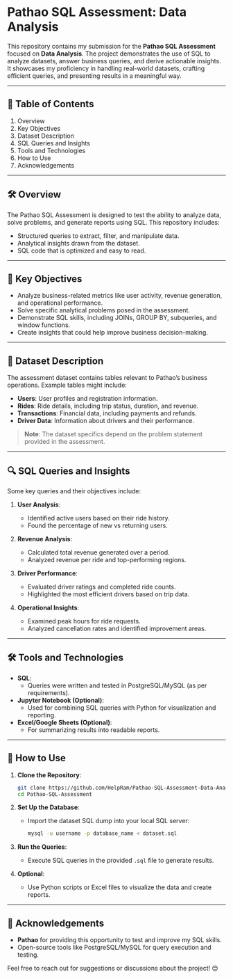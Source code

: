 # Pathao SQL Assessment: Data Analysis  

This repository contains my submission for the **Pathao SQL Assessment** focused on **Data Analysis**. The project demonstrates the use of SQL to analyze datasets, answer business queries, and derive actionable insights. It showcases my proficiency in handling real-world datasets, crafting efficient queries, and presenting results in a meaningful way.  

---

## 📑 **Table of Contents**  
1. Overview  
2. Key Objectives  
3. Dataset Description  
4. SQL Queries and Insights  
5. Tools and Technologies  
6. How to Use  
7. Acknowledgements  

---

## 🛠 **Overview**  
The Pathao SQL Assessment is designed to test the ability to analyze data, solve problems, and generate reports using SQL. This repository includes:  
- Structured queries to extract, filter, and manipulate data.  
- Analytical insights drawn from the dataset.  
- SQL code that is optimized and easy to read.  

---

## 🎯 **Key Objectives**  
- Analyze business-related metrics like user activity, revenue generation, and operational performance.  
- Solve specific analytical problems posed in the assessment.  
- Demonstrate SQL skills, including JOINs, GROUP BY, subqueries, and window functions.  
- Create insights that could help improve business decision-making.  

---

## 📂 **Dataset Description**  
The assessment dataset contains tables relevant to Pathao’s business operations. Example tables might include:  
- **Users**: User profiles and registration information.  
- **Rides**: Ride details, including trip status, duration, and revenue.  
- **Transactions**: Financial data, including payments and refunds.  
- **Driver Data**: Information about drivers and their performance.  

> **Note**: The dataset specifics depend on the problem statement provided in the assessment.  

---

## 🔍 **SQL Queries and Insights**  
Some key queries and their objectives include:  
1. **User Analysis**:  
   - Identified active users based on their ride history.  
   - Found the percentage of new vs returning users.  

2. **Revenue Analysis**:  
   - Calculated total revenue generated over a period.  
   - Analyzed revenue per ride and top-performing regions.  

3. **Driver Performance**:  
   - Evaluated driver ratings and completed ride counts.  
   - Highlighted the most efficient drivers based on trip data.  

4. **Operational Insights**:  
   - Examined peak hours for ride requests.  
   - Analyzed cancellation rates and identified improvement areas.  

---

## 🛠 **Tools and Technologies**  
- **SQL**:  
  - Queries were written and tested in PostgreSQL/MySQL (as per requirements).  
- **Jupyter Notebook (Optional)**:  
  - Used for combining SQL queries with Python for visualization and reporting.  
- **Excel/Google Sheets (Optional)**:  
  - For summarizing results into readable reports.  

---

## 🚀 **How to Use**  
1. **Clone the Repository**:  
   ```bash  
   git clone https://github.com/HelpRam/Pathao-SQL-Assessment-Data-Analysis.git
   cd Pathao-SQL-Assessment  
   ```  

2. **Set Up the Database**:  
   - Import the dataset SQL dump into your local SQL server:  
     ```bash  
     mysql -u username -p database_name < dataset.sql  
     ```  

3. **Run the Queries**:  
   - Execute SQL queries in the provided `.sql` file to generate results.  

4. **Optional**:  
   - Use Python scripts or Excel files to visualize the data and create reports.  

---

## 🙌 **Acknowledgements**  
- **Pathao** for providing this opportunity to test and improve my SQL skills.  
- Open-source tools like PostgreSQL/MySQL for query execution and testing.  

Feel free to reach out for suggestions or discussions about the project! 😊
